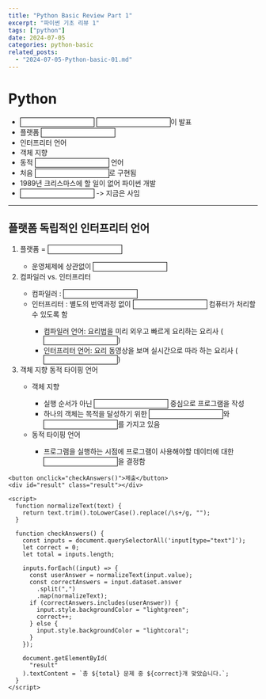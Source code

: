 ```yaml
---
title: "Python Basic Review Part 1"
excerpt: "파이썬 기초 리뷰 1"
tags: ["python"]
date: 2024-07-05
categories: python-basic
related_posts:
  - "2024-07-05-Python-basic-01.md"
---
```


<html lang="ko">
  <head>
    <meta charset="UTF-8" />
    <meta name="viewport" content="width=device-width, initial-scale=1.0" />
    <title>Python 인출 학습 (2단계)</title>
    <style>
      input[type="text"] {
        width: 150px;
        border: 1px solid black;
      }
      .result {
        margin-top: 20px;
      }
    </style>
  </head>
  <body>
    <h1>Python</h1>
    <ul>
      <li>
        <input type="text" data-answer="1991년" />
        <input type="text" data-answer="Guido Van Rossum" />이 발표
      </li>
      <li>플랫폼 <input type="text" data-answer="독립적" /></li>
      <li>인터프리터 언어</li>
      <li>객체 지향</li>
      <li>동적 <input type="text" data-answer="타이핑" /> 언어</li>
      <li>처음 <input type="text" data-answer="C 언어" />로 구현됨</li>
      <li>1989년 크리스마스에 할 일이 없어 파이썬 개발</li>
      <li>
        <input type="text" data-answer="자비로운 종신 독재자" /> -> 지금은 사임
      </li>
    </ul>
    <hr />
    <h2>플랫폼 독립적인 인터프리터 언어</h2>
    <ol>
      <li>플랫폼 = <input type="text" data-answer="OS" /></li>
      <ul>
        <li>
          운영체제에 상관없이
          <input type="text" data-answer="돌아가는 프로그램" />
        </li>
      </ul>
      <li>컴파일러 vs. 인터프리터</li>
      <ul>
        <li>
          컴파일러 :
          <input type="text" data-answer="소스코드를 기계어로 먼저 번역" />
        </li>
        <li>
          인터프리터 : 별도의 번역과정 없이
          <input type="text" data-answer="소스코드를 실행시점에 해석하여" />
          컴퓨터가 처리할 수 있도록 함
        </li>
        <ul>
          <li>
            컴파일러 언어: 요리법을 미리 외우고 빠르게 요리하는 요리사 (<input
              type="text"
              data-answer="C 언어"
            />)
          </li>
          <li>
            인터프리터 언어: 요리 동영상을 보며 실시간으로 따라 하는 요리사
            (<input type="text" data-answer="Python" />)
          </li>
        </ul>
      </ul>
      <li>객체 지향 동적 타이핑 언어</li>
      <ul>
        <li>객체 지향</li>
        <ul>
          <li>
            실행 순서가 아닌
            <input type="text" data-answer="단위 모듈(객체)" /> 중심으로
            프로그램을 작성
          </li>
          <li>
            하나의 객체는 목적을 달성하기 위한
            <input type="text" data-answer="행동(method)" />와
            <input type="text" data-answer="속성(attribute)" />를 가지고 있음
          </li>
        </ul>
        <li>동적 타이핑 언어</li>
        <ul>
          <li>
            프로그램을 실행하는 시점에 프로그램이 사용해야할 데이터에 대한
            <input type="text" data-answer="타입" />을 결정함
          </li>
        </ul>
      </ul>
    </ol>

    <button onclick="checkAnswers()">제출</button>
    <div id="result" class="result"></div>

    <script>
      function normalizeText(text) {
        return text.trim().toLowerCase().replace(/\s+/g, "");
      }

      function checkAnswers() {
        const inputs = document.querySelectorAll('input[type="text"]');
        let correct = 0;
        let total = inputs.length;

        inputs.forEach((input) => {
          const userAnswer = normalizeText(input.value);
          const correctAnswers = input.dataset.answer
            .split(",")
            .map(normalizeText);
          if (correctAnswers.includes(userAnswer)) {
            input.style.backgroundColor = "lightgreen";
            correct++;
          } else {
            input.style.backgroundColor = "lightcoral";
          }
        });

        document.getElementById(
          "result"
        ).textContent = `총 ${total} 문제 중 ${correct}개 맞았습니다.`;
      }
    </script>
  </body>
</html>
